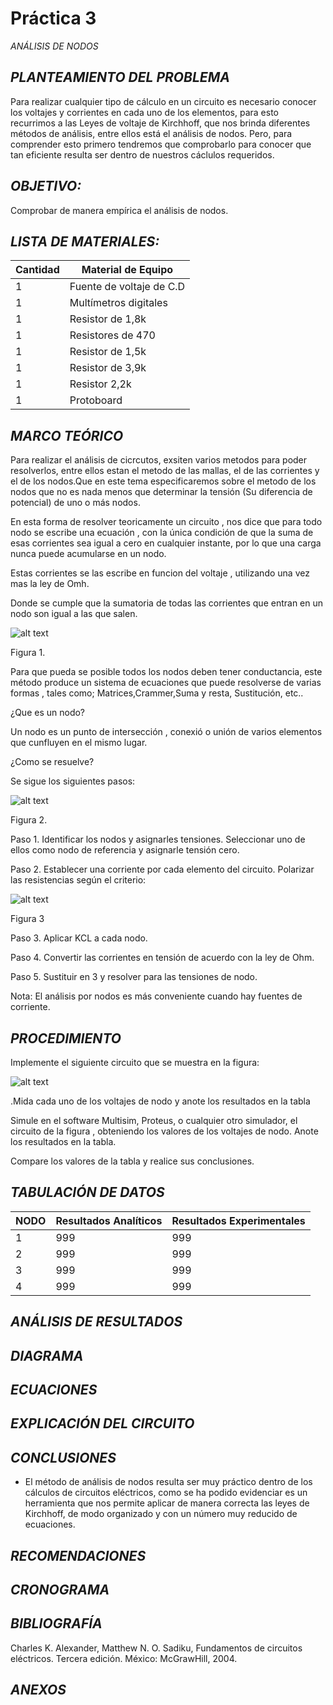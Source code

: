 # Práctica 3
*ANÁLISIS DE NODOS* 

## *PLANTEAMIENTO DEL PROBLEMA*
Para realizar cualquier tipo de cálculo en un circuito es necesario conocer los voltajes y corrientes en cada uno de los elementos, para esto recurrimos a las Leyes de voltaje de Kirchhoff, que nos brinda diferentes métodos de análisis, entre ellos está el análisis de nodos. Pero, para comprender esto primero tendremos que comprobarlo para conocer que tan eficiente resulta ser dentro de nuestros cáclulos requeridos.

## *OBJETIVO:*
Comprobar de manera empírica el análisis de nodos.


## *LISTA DE MATERIALES:*


| Cantidad | Material de Equipo |
| ------------- | ------------- |
| 1  | Fuente de voltaje de C.D |
| 1  | Multímetros digitales |
|  1 | Resistor de 1,8k  |
|  1 | Resistores de 470  |
| 1 | Resistor de 1,5k  |
| 1  | Resistor de 3,9k  |
|  1  | Resistor    2,2k  |
| 1  | Protoboard      |

## *MARCO TEÓRICO*
Para realizar el análisis de cicrcutos, exsiten varios metodos para poder resolverlos, entre ellos estan el metodo de las mallas, el de las corrientes y el de los nodos.Que en este tema especificaremos sobre el metodo de los nodos que no es nada menos que determinar la tensión (Su diferencia de potencial) de uno o más nodos.

En esta forma de resolver teoricamente un circuito , nos dice que para todo nodo se escribe una ecuación , con la única condición de que la suma de esas corrientes sea igual a cero en cualquier instante, por lo que una carga nunca puede acumularse en un nodo.

Estas corrientes se las escribe en funcion del voltaje , utilizando una vez mas la ley de Omh.

Donde se cumple que la sumatoria de todas las corrientes que entran en un nodo son igual a las que salen.


![alt text](https://github.com/Kevi7k/Practica3/blob/master/Im%C3%A1genes/Diagrama%202.png)


Figura 1.


Para que pueda se posible todos los nodos deben tener conductancia, este método produce un sistema de ecuaciones que puede resolverse de varias formas , tales como; Matrices,Crammer,Suma y resta, Sustitución, etc..

¿Que es un nodo?

Un nodo es un punto de intersección , conexió o unión de varios elementos que cunfluyen en el mismo lugar.


¿Como se resuelve?

Se sigue los siguientes pasos:


![alt text](https://github.com/Kevi7k/Practica3/blob/master/Im%C3%A1genes/Diagrama%204.png)


Figura 2.


Paso 1. Identificar los nodos y asignarles tensiones. Seleccionar uno de ellos como nodo de referencia y asignarle tensión cero.


Paso 2. Establecer una corriente por cada elemento del circuito. Polarizar las resistencias según el criterio:


![alt text](https://github.com/Kevi7k/Practica3/blob/master/Im%C3%A1genes/Diagrama%203.png)


Figura 3


Paso 3. Aplicar KCL a cada nodo.


Paso 4. Convertir las corrientes en tensión de acuerdo con la ley de Ohm.


Paso 5. Sustituir en 3 y resolver para las tensiones de nodo.


Nota: El análisis por nodos es más conveniente cuando hay fuentes de corriente.


## *PROCEDIMIENTO*
Implemente el siguiente circuito que se muestra en la figura:

![alt text](https://github.com/Kevi7k/Practica3/blob/master/Im%C3%A1genes/Diagrama1.png)


 .Mida cada uno de los voltajes de nodo y anote los resultados en la tabla
 
 
 Simule en el software Multisim, Proteus, o cualquier otro simulador, el circuito
de la figura , obteniendo los valores de los voltajes de nodo. Anote los resultados en
la tabla.


Compare los valores de la tabla y realice sus conclusiones.


## *TABULACIÓN DE DATOS*
|NODO| Resultados Analíticos |Resultados Experimentales|
| ------------- | ------------- | ------------- |
| 1  | 999 | 999 |
| 2  | 999 | 999 |
|  3 | 999  | 999 |
|  4 | 999  | 999 |


## *ANÁLISIS DE RESULTADOS*


## *DIAGRAMA*


## *ECUACIONES*



## *EXPLICACIÓN DEL CIRCUITO*



## *CONCLUSIONES*
- El método de análisis de nodos resulta ser muy práctico dentro  de los cálculos de circuitos eléctricos, como se ha podido evidenciar es un herramienta que nos permite aplicar de manera correcta las leyes de Kirchhoff, de modo organizado y con un número muy reducido de ecuaciones.


## *RECOMENDACIONES*


## *CRONOGRAMA*



## *BIBLIOGRAFÍA*

Charles K. Alexander, Matthew N. O. Sadiku, Fundamentos de circuitos eléctricos. Tercera edición. México: McGrawHill, 2004.

## *ANEXOS*
